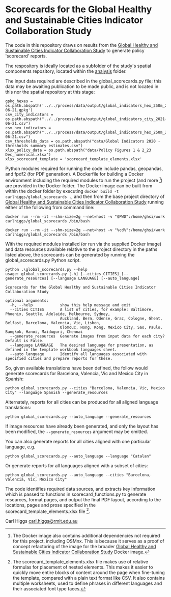 # Scorecards for the Global Healthy and Sustainable Cities Indicator Collaboration Study

The code in this repository draws on results from the [Global Healthy and Sustainable Cities Indicator Collaboration Study](https://github.com/global-healthy-liveable-cities/global-indicators) to generate policy 'scorecard' reports.

The respository is ideally located as a subfolder of the study's spatial components repository, located within the [analysis](https://github.com/global-healthy-liveable-cities/global-indicators/tree/main/analysis) folder.

The input data required are described in the global_scorecards.py file; this data may be awaiting publication to be made public, and is not located in this nor the spatial repository at this stage:

```
gpkg_hexes = os.path.abspath('../../process/data/output/global_indicators_hex_250m_2021-06-21.gpkg')
csv_city_indicators = os.path.abspath("../../process/data/output/global_indicators_city_2021-06-21.csv")
csv_hex_indicators = os.path.abspath("../../process/data/output/global_indicators_hex_250m_2021-06-21.csv")
csv_thresholds_data = os.path.abspath("data/Global Indicators 2020 - thresholds summary estimates.csv")
xlsx_policy_data = os.path.abspath("data/Policy Figures 1 & 2_23 Dec_numerical.xlsx")
xlsx_scorecard_template = 'scorecard_template_elements.xlsx'
```

Python modules required for running the code include pandas, geopandas, and fpdf2 (for PDF generation).  A Dockerfile for building a Docker environment including the required modules to run the project (and more [^1]) are provided in the Docker folder.  The Docker image can be built from within the docker folder by executing `docker build -t carlhiggs/global_scorecards .`, and then from the base project directory of [Global Healthy and Sustainable Cities Indicator Collaboration Study](https://github.com/global-healthy-liveable-cities/global-indicators) running either of the following from command line:

```{Linux}
docker run --rm -it --shm-size=2g --net=host -v "$PWD":/home/ghsi/work carlhiggs/global_scorecards /bin/bash
```

```{Windows}
docker run --rm -it --shm-size=2g --net=host -v "%cd%":/home/ghsi/work carlhiggs/global_scorecards /bin/bash
```

With the required modules installed (or run via the supplied Docker image) and data resources available relative to the project directory in the paths listed above, the scorecards can be generated by running the global_scorecards.py Python script.  
```
python .\global_scorecards.py --help
usage: global_scorecards.py [-h] [--cities CITIES] [--generate_resources] [--language LANGUAGE] [--auto_language]

Scorecards for the Global Healthy and Sustainable Cities Indicator Collaboration Study

optional arguments:
  -h, --help            show this help message and exit
  --cities CITIES       A list of cities, for example: Baltimore, Phoenix, Seattle, Adelaide, Melbourne, Sydney,
                        Auckland, Bern, Odense, Graz, Cologne, Ghent, Belfast, Barcelona, Valencia, Vic, Lisbon,
                        Olomouc, Hong, Kong, Mexico City, Sao, Paulo, Bangkok, Hanoi, Maiduguri, Chennai
  --generate_resources  Generate images from input data for each city? Default is False.
  --language LANGUAGE   The desired language for presentation, as defined in the template workbook languages sheet.
  --auto_language       Identify all languages associated with specified cities and prepare reports for these.
```

So, given available translations have been defined, the follow would generate scorecards for Barcelona, Valencia, Vic and Mexico City in Spanish:
```
python global_scorecards.py --cities "Barcelona, Valencia, Vic, Mexico City" --language Spanish --generate_resources
```

Alternately, reports for all cities can be produced for all aligned language translations:

```
python global_scorecards.py --auto_language --generate_resources
```

If image resources have already been generated, and only the layout has been modified, the `--generate_resources` argument may be omitted.

You can also generate reports for all cities aligned with one particular language, e.g.

```
python global_scorecards.py --auto_language --language "Catalan"
```

Or generate reports for all languages aligned with a subset of cities:

```
python global_scorecards.py --auto_language --cities "Barcelona, Valencia, Vic, Mexico City"
```

The code identifies required data sources, and extracts key information which is passed to functions in scorecard_functions.py to generate resources, format pages, and output the final PDF layout, according to the locations, pages and prose specified in the scorecard_template_elements.xlsx file [^2].   

Carl Higgs
carl.higgs@rmit.edu.au

[^1]: The Docker image also contains additional dependencies not required for this project, including OSMnx.  This is because it serves as a proof of concept refactoring of the image for the broader [Global Healthy and Sustainable Cities Indicator Collaboration Study](https://github.com/global-healthy-liveable-cities/global-indicators) Docker image.
[^2]: The scorecard_template_elements.xlsx file makes use of relative formulas for placement of nested elements.  This makes it easier to quickly move entire blocks of content around the page when fine-tuning the template, compared with a plain text format like CSV.  It also contains multiple worksheets, used to define phrases in different languages and their associated font type faces.
